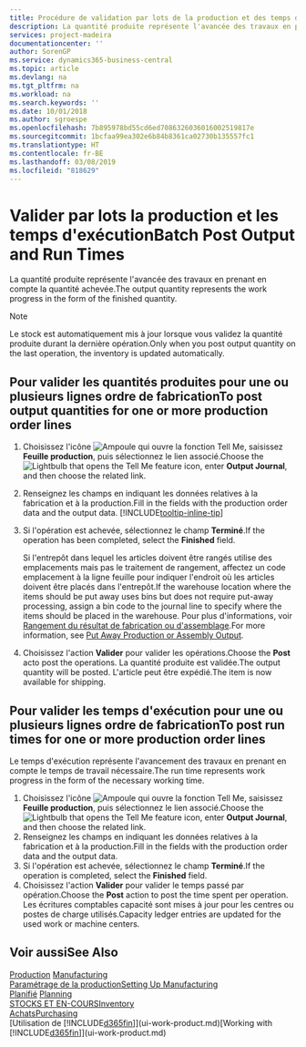 ```yaml
---
title: Procédure de validation par lots de la production et des temps d'exécution | Microsoft Docs
description: La quantité produite représente l'avancée des travaux en prenant en compte la quantité achevée.
services: project-madeira
documentationcenter: ''
author: SorenGP
ms.service: dynamics365-business-central
ms.topic: article
ms.devlang: na
ms.tgt_pltfrm: na
ms.workload: na
ms.search.keywords: ''
ms.date: 10/01/2018
ms.author: sgroespe
ms.openlocfilehash: 7b895978bd55cd6ed7086326036016002519817e
ms.sourcegitcommit: 1bcfaa99ea302e6b84b8361ca02730b135557fc1
ms.translationtype: HT
ms.contentlocale: fr-BE
ms.lasthandoff: 03/08/2019
ms.locfileid: "818629"
---
```

# <a name="batch-post-output-and-run-times"></a><span data-ttu-id="1b2a1-103">Valider par lots la production et les temps d'exécution</span><span class="sxs-lookup"><span data-stu-id="1b2a1-103">Batch Post Output and Run Times</span></span>
<span data-ttu-id="1b2a1-104">La quantité produite représente l'avancée des travaux en prenant en compte la quantité achevée.</span><span class="sxs-lookup"><span data-stu-id="1b2a1-104">The output quantity represents the work progress in the form of the finished quantity.</span></span>  

> [!NOTE]
> <span data-ttu-id="1b2a1-105">Le stock est automatiquement mis à jour lorsque vous validez la quantité produite durant la dernière opération.</span><span class="sxs-lookup"><span data-stu-id="1b2a1-105">Only when you post output quantity on the last operation, the inventory is updated automatically.</span></span>  

## <a name="to-post-output-quantities-for-one-or-more-production-order-lines"></a><span data-ttu-id="1b2a1-106">Pour valider les quantités produites pour une ou plusieurs lignes ordre de fabrication</span><span class="sxs-lookup"><span data-stu-id="1b2a1-106">To post output quantities for one or more production order lines</span></span>
1. <span data-ttu-id="1b2a1-107">Choisissez l'icône ![Ampoule qui ouvre la fonction Tell Me](media/ui-search/search_small.png "Dites-moi ce que vous voulez faire"), saisissez **Feuille production**, puis sélectionnez le lien associé.</span><span class="sxs-lookup"><span data-stu-id="1b2a1-107">Choose the ![Lightbulb that opens the Tell Me feature](media/ui-search/search_small.png "Tell me what you want to do") icon, enter **Output Journal**, and then choose the related link.</span></span>  
2. <span data-ttu-id="1b2a1-108">Renseignez les champs en indiquant les données relatives à la fabrication et à la production.</span><span class="sxs-lookup"><span data-stu-id="1b2a1-108">Fill in the fields with the production order data and the output data.</span></span> [!INCLUDE[tooltip-inline-tip](includes/tooltip-inline-tip_md.md)]
3. <span data-ttu-id="1b2a1-109">Si l'opération est achevée, sélectionnez le champ **Terminé**.</span><span class="sxs-lookup"><span data-stu-id="1b2a1-109">If the operation has been completed, select the **Finished** field.</span></span>  

    <span data-ttu-id="1b2a1-110">Si l'entrepôt dans lequel les articles doivent être rangés utilise des emplacements mais pas le traitement de rangement, affectez un code emplacement à la ligne feuille pour indiquer l'endroit où les articles doivent être placés dans l'entrepôt.</span><span class="sxs-lookup"><span data-stu-id="1b2a1-110">If the warehouse location where the items should be put away uses bins but does not require put-away processing,  assign a bin code to the journal line to specify where the items should be placed in the warehouse.</span></span> <span data-ttu-id="1b2a1-111">Pour plus d'informations, voir [Rangement du résultat de fabrication ou d'assemblage](warehouse-how-to-put-away-production-output.md).</span><span class="sxs-lookup"><span data-stu-id="1b2a1-111">For more information, see [Put Away Production or Assembly Output](warehouse-how-to-put-away-production-output.md).</span></span>  

4. <span data-ttu-id="1b2a1-112">Choisissez l'action **Valider** pour valider les opérations.</span><span class="sxs-lookup"><span data-stu-id="1b2a1-112">Choose the **Post** acto post the operations.</span></span> <span data-ttu-id="1b2a1-113">La quantité produite est validée.</span><span class="sxs-lookup"><span data-stu-id="1b2a1-113">The output quantity will be posted.</span></span> <span data-ttu-id="1b2a1-114">L'article peut être expédié.</span><span class="sxs-lookup"><span data-stu-id="1b2a1-114">The item is now available for shipping.</span></span>  

## <a name="to-post-run-times-for-one-or-more-production-order-lines"></a><span data-ttu-id="1b2a1-115">Pour valider les temps d'exécution pour une ou plusieurs lignes ordre de fabrication</span><span class="sxs-lookup"><span data-stu-id="1b2a1-115">To post run times for one or more production order lines</span></span>
<span data-ttu-id="1b2a1-116">Le temps d'exécution représente l'avancement des travaux en prenant en compte le temps de travail nécessaire.</span><span class="sxs-lookup"><span data-stu-id="1b2a1-116">The run time represents work progress in the form of the necessary working time.</span></span>    

1.  <span data-ttu-id="1b2a1-117">Choisissez l'icône ![Ampoule qui ouvre la fonction Tell Me](media/ui-search/search_small.png "Dites-moi ce que vous voulez faire"), saisissez **Feuille production**, puis sélectionnez le lien associé.</span><span class="sxs-lookup"><span data-stu-id="1b2a1-117">Choose the ![Lightbulb that opens the Tell Me feature](media/ui-search/search_small.png "Tell me what you want to do") icon, enter **Output Journal**, and then choose the related link.</span></span>  
2. <span data-ttu-id="1b2a1-118">Renseignez les champs en indiquant les données relatives à la fabrication et à la production.</span><span class="sxs-lookup"><span data-stu-id="1b2a1-118">Fill in the fields with the production order data and the output data.</span></span>  
3.  <span data-ttu-id="1b2a1-119">Si l'opération est achevée, sélectionnez le champ **Terminé**.</span><span class="sxs-lookup"><span data-stu-id="1b2a1-119">If the operation is completed, select the **Finished** field.</span></span>  
4. <span data-ttu-id="1b2a1-120">Choisissez l'action **Valider** pour valider le temps passé par opération.</span><span class="sxs-lookup"><span data-stu-id="1b2a1-120">Choose the **Post** action to post the time spent per operation.</span></span> <span data-ttu-id="1b2a1-121">Les écritures comptables capacité sont mises à jour pour les centres ou postes de charge utilisés.</span><span class="sxs-lookup"><span data-stu-id="1b2a1-121">Capacity ledger entries are updated for the used work or machine centers.</span></span>

## <a name="see-also"></a><span data-ttu-id="1b2a1-122">Voir aussi</span><span class="sxs-lookup"><span data-stu-id="1b2a1-122">See Also</span></span>  
<span data-ttu-id="1b2a1-123">[Production](production-manage-manufacturing.md)  </span><span class="sxs-lookup"><span data-stu-id="1b2a1-123">[Manufacturing](production-manage-manufacturing.md)  </span></span>  
[<span data-ttu-id="1b2a1-124">Paramétrage de la production</span><span class="sxs-lookup"><span data-stu-id="1b2a1-124">Setting Up Manufacturing</span></span>](production-configure-production-processes.md)  
<span data-ttu-id="1b2a1-125">[Planifié](production-planning.md)    </span><span class="sxs-lookup"><span data-stu-id="1b2a1-125">[Planning](production-planning.md)    </span></span>  
[<span data-ttu-id="1b2a1-126">STOCKS ET EN-COURS</span><span class="sxs-lookup"><span data-stu-id="1b2a1-126">Inventory</span></span>](inventory-manage-inventory.md)  
[<span data-ttu-id="1b2a1-127">Achats</span><span class="sxs-lookup"><span data-stu-id="1b2a1-127">Purchasing</span></span>](purchasing-manage-purchasing.md)  
<span data-ttu-id="1b2a1-128">[Utilisation de [!INCLUDE[d365fin](includes/d365fin_md.md)]](ui-work-product.md)</span><span class="sxs-lookup"><span data-stu-id="1b2a1-128">[Working with [!INCLUDE[d365fin](includes/d365fin_md.md)]](ui-work-product.md)</span></span>
